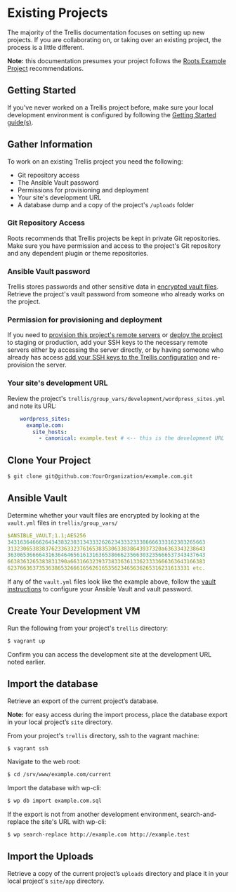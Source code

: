 # Existing Projects

The majority of the Trellis documentation focuses on setting up new projects. If you are collaborating on, or taking over an existing project, the process is a little different.

**Note:** this documentation presumes your project follows the [Roots Example Project](https://github.com/roots/roots-example-project.com) recommendations.

## Getting Started

If you've never worked on a Trellis project before, make sure your local development environment is configured by following the [Getting Started guide(s)](https://roots.io/getting-started/docs/development-environment-recommendations/).

## Gather Information

To work on an existing Trellis project you need the following:

- Git repository access
- The Ansible Vault password
- Permissions for provisioning and deployment
- Your site's development URL
- A database dump and a copy of the project's `/uploads` folder

### Git Repository Access

Roots recommends that Trellis projects be kept in private Git repositories. Make sure you have permission and access to the project's Git repository and any dependent plugin or theme repositories.

### Ansible Vault password

Trellis stores passwords and other sensitive data in [encrypted vault files](https://roots.io/trellis/docs/vault/). Retrieve the project's vault password from someone who already works on the project.

### Permission for provisioning and deployment

If you need to [provision this project's remote servers](https://roots.io/trellis/docs/remote-server-setup/) or [deploy the project](https://roots.io/trellis/docs/deploys/) to staging or production, add your SSH keys to the necessary remote servers either by accessing the server directly, or by having someone who already has access [add your SSH keys to the Trellis configuration](https://roots.io/trellis/docs/ssh-keys/) and re-provision the server.

### Your site's development URL

Review the project's `trellis/group_vars/development/wordpress_sites.yml` and note its URL:

```yaml
    wordpress_sites:
      example.com:
        site_hosts:
          - canonical: example.test # <-- this is the development URL
```

## Clone Your Project

```bash
$ git clone git@github.com:YourOrganization/example.com.git
```

## Ansible Vault

Determine whether your vault files are encrypted by looking at the `vault.yml` files in `trellis/group_vars/`

```yaml    
$ANSIBLE_VAULT;1.1;AES256
343163646662643438323831343332626234333233386666333162383265663
3132306538383762336332376165383530633838643937320a6363343238643
363065366664316364646561613163653866623566303235666537343437643
6638363265383831390a6631663239373833636133623333666363643166383
6237663637353638653266616562616535623465636265316231613331 etc.
```

If any of the `vault.yml` files look like the example above, follow the [vault instructions](https://roots.io/trellis/docs/vault/) to configure your Ansible Vault and vault password.

## Create Your Development VM

Run the following from your project's `trellis` directory:

```bash
$ vagrant up
```

Confirm you can access the development site at the development URL noted earlier.

## Import the database

Retrieve an export of the current project’s database. 

**Note:** for easy access during the import process, place the database export in your local project’s `site` directory. 

From your project's `trellis` directory, ssh to the vagrant machine:

```bash
$ vagrant ssh
```

Navigate to the web root:

```bash
$ cd /srv/www/example.com/current
```

Import the database with wp-cli:

```bash
$ wp db import example.com.sql
```

If the export is not from another development environment, search-and-replace the site's URL with wp-cli:

```bash
$ wp search-replace http://example.com http://example.test
```

## Import the Uploads

Retrieve a copy of the current project’s `uploads` directory and place it in your local project's `site/app` directory.
